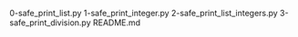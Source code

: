 0-safe_print_list.py
1-safe_print_integer.py
2-safe_print_list_integers.py
3-safe_print_division.py
README.md
